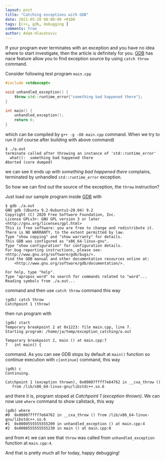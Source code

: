 ```yaml
---
layout: post
title: "Catching exceptions with GDB"
date: 2021-05-28 08:00:00 +0100
tags: [c++, gdb, debugging ]
comments: true
author: Adam Hlavatovic
---
```


If your program ever terminates with an exception and you have no idea where to start investigate, then the article is definitely for you. [GDB][gdb] has nace feature allow you to find exception source by using `catch throw` command.

Consider following test program `main.cpp`

```c++
#include <stdexcept>

void unhandled_exception() {
	throw std::runtime_error{"something bad happened there"};
}

int main() {
	unhandled_exception();
	return 0;
}
```

which can be compiled by `g++ -g -O0 main.cpp` command. When we try to run it (of course after building with above command)

```console
$ ./a.out
terminate called after throwing an instance of 'std::runtime_error'
  what():  something bad happened there
Aborted (core dumped)
```

we can see it ends up with *something bad happened there* complains, terminated by unhandled `std::runtime_error` exception.

So how we can find out the source of the exception, the `throw` instruction?

Just load our sample program inside [GDB][gdb] with

```console
$ gdb ./a.out
GNU gdb (Ubuntu 9.2-0ubuntu1~20.04) 9.2
Copyright (C) 2020 Free Software Foundation, Inc.
License GPLv3+: GNU GPL version 3 or later <http://gnu.org/licenses/gpl.html>
This is free software: you are free to change and redistribute it.
There is NO WARRANTY, to the extent permitted by law.
Type "show copying" and "show warranty" for details.
This GDB was configured as "x86_64-linux-gnu".
Type "show configuration" for configuration details.
For bug reporting instructions, please see:
<http://www.gnu.org/software/gdb/bugs/>.
Find the GDB manual and other documentation resources online at:
    <http://www.gnu.org/software/gdb/documentation/>.

For help, type "help".
Type "apropos word" to search for commands related to "word"...
Reading symbols from ./a.out...
```

command and then use `catch throw` command this way

```console
(gdb) catch throw
Catchpoint 1 (throw)
```

then run program with

```console
(gdb) start
Temporary breakpoint 2 at 0x1223: file main.cpp, line 7.
Starting program: /home/ja/temp/exception_catching/a.out 

Temporary breakpoint 2, main () at main.cpp:7
7	int main() {
```

command. As you can see GDB stops by default at `main()` function so continue execution with `c[ontinue]` command, this way

```console
(gdb) c
Continuing.

Catchpoint 1 (exception thrown), 0x00007ffff7e64762 in __cxa_throw ()
   from /lib/x86_64-linux-gnu/libstdc++.so.6
```

and there it is, program stoped at *Catchpoint 1 (exception thrown)*. We can now use `where` command to show callstack, this way

```console
(gdb) where
#0  0x00007ffff7e64762 in __cxa_throw () from /lib/x86_64-linux-gnu/libstdc++.so.6
#1  0x0000555555555209 in unhandled_exception () at main.cpp:4
#2  0x0000555555555230 in main () at main.cpp:8
```

and from `#1` we can see that `throw` was called from `unhandled_exception` function at `main.cpp:4`.

And that is pretty much all for today, happy debugging!

[gdb]: https://www.gnu.org/software/gdb/
